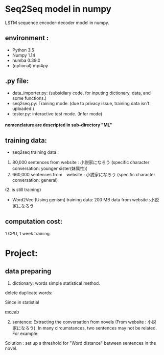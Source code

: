 # Seq2Seq model in numpy

LSTM sequence encoder-decoder model in numpy.

## environment :
* Python 3.5
* Numpy 1.14
* numba 0.39.0
* (optional) mpi4py

## .py file:
* data_importer.py: (subsidiary code, for inputing dictionary, data, and some functions.) 
* seq2seq.py: Training mode. (due to privacy issue, training data isn't uploaded.)
* tester.py: interactive test mode. (Infer mode)
#### nomenclature are descripted in sub-directory "ML"

## training data:
* seq2seq training data : 
1. 80,000 sentences from website : 小説家になろう (specific character conversation: younger sister(妹属性))
2. 660,000 sentences from　website : 小説家になろう (specific character conversation: general)

(2. is still training)
* Word2Vec (Using genism) training data: 200 MB data from website :小説家になろう

## computation cost:
1 CPU, 1 week training.

# Project:

## data preparing
1. dictionary: words simple statistical method. 

delete duplicate words:

Since in statistial 

[mecab](http://taku910.github.io/mecab/) 


2. sentence:
Extracting the conversation from novels (From website : 小説家になろう).
In many circumstances, two sentences may not be related. For example:


Solution : set up a threshold for "Word distance" between sentences in the novel.






